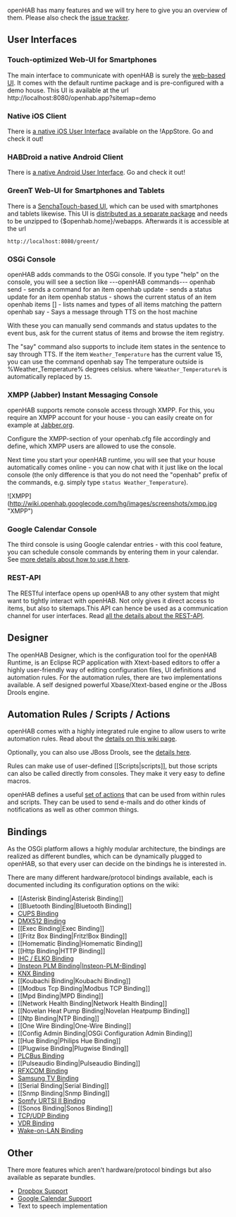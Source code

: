 openHAB has many features and we will try here to give you an overview of them. Please also check the [issue tracker](http://code.google.com/p/openhab/issues/list).

## User Interfaces

### Touch-optimized Web-UI for Smartphones

The main interface to communicate with openHAB is surely the [web-based UI](WebAppUI). It comes with the default runtime package and is pre-configured with a demo house. This UI is available at the url
        http://localhost:8080/openhab.app?sitemap=demo

### Native iOS Client

There is [a native iOS User Interface](iOS_UI) available on the !AppStore. Go and check it out!

### HABDroid a native Android Client

There is [a native Android User Interface](HABDroid). Go and check it out!

### GreenT Web-UI for Smartphones and Tablets

There is a [SenchaTouch-based UI](TouchUI), which can be used with smartphones and tablets likewise. This UI is [distributed as a separate package](http://code.google.com/p/openhab/downloads/detail?name=openhab-greent-1.0.0.zip) and needs to be unzipped to {$openhab.home}/webapps. Afterwards it is accessible at the url

    http://localhost:8080/greent/

### OSGi Console

openHAB adds commands to the OSGi console. If you type "help" on the console, you will see a section like
    ---openHAB commands---
    	openhab send <item> <command> - sends a command for an item
    	openhab update <item> <state> - sends a status update for an item
    	openhab status <item> - shows the current status of an item
    	openhab items [<pattern>] - lists names and types of all items matching the pattern
    	openhab say <sentence to say> - Says a message through TTS on the host machine

With these you can manually send commands and status updates to the event bus, ask for the current status of items and browse the item registry.

The "say" command also supports to include item states in the sentence to say through TTS. If the item `Weather_Temperature` has the current value 15, you can use the command 
       openhab say The temperature outside is %Weather_Temperature% degrees celsius.
where `%Weather_Temperature%` is automatically replaced by `15`.

### XMPP (Jabber) Instant Messaging Console

openHAB supports remote console access through XMPP.
For this, you require an XMPP account for your house - you can easily create on for example at [Jabber.org](https://register.jabber.org/).

Configure the XMPP-section of your openhab.cfg file accordingly and define, which XMPP users are allowed to use the console.

Next time you start your openHAB runtime, you will see that your house automatically comes online - you can now chat with it just like on the local console (the only difference is that you do not need the "openhab" prefix of the commands, e.g. simply type `status Weather_Temperature`).

![XMPP] (http://wiki.openhab.googlecode.com/hg/images/screenshots/xmpp.jpg "XMPP")

### Google Calendar Console

The third console is using Google calendar entries - with this cool feature, you can schedule console commands by entering them in your calendar. See [more details about how to use it here](GCalBinding).

### REST-API

The RESTful interface opens up openHAB to any other system that might want to tightly interact with openHAB. Not only gives it direct access to items, but also to sitemaps.This API can hence be used as a communication channel for user interfaces. Read [all the details about the REST-API](REST-API).

## Designer

The openHAB Designer, which is the configuration tool for the openHAB Runtime, is an Eclipse RCP application with Xtext-based editors to offer a highly user-friendly way of editing configuration files, UI definitions and automation rules. For the automation rules, there are two implementations available. A self designed powerful Xbase/Xtext-based engine or the JBoss Drools engine.

## Automation Rules / Scripts / Actions

openHAB comes with a highly integrated rule engine to allow users to write automation rules.
Read about the [details on this wiki page](Rules).

Optionally, you can also use JBoss Drools, see the [details here](Drools).

Rules can make use of user-defined [[Scripts|scripts]], but those scripts can also be called directly from consoles. They make it very easy to define macros.

openHAB defines a useful [set of actions](Actions) that can be used from within rules and scripts. They can be used to send e-mails and do other kinds of notifications as well as other common things.

## Bindings

As the OSGi platform allows a highly modular architecture, the bindings are realized as different bundles, which can be dynamically plugged to openHAB, so that every user can decide on the bindings he is interested in.

There are many different hardware/protocol bindings available, each is documented including its configuration options on the wiki:

- [[Asterisk Binding|Asterisk Binding]]
- [[Bluetooth Binding|Bluetooth Binding]]
- [CUPS Binding](CUPSBinding)
- [DMX512 Binding](DMXBinding)
- [[Exec Binding|Exec Binding]]
- [[Fritz Box Binding|Fritz!Box Binding]]
- [[Homematic Binding|Homematic Binding]]
- [[Http Binding|HTTP Binding]]
- [IHC / ELKO Binding](IHCBinding)
- [[Insteon PLM Binding|Insteon-PLM-Binding]](Insteon-PLM-Binding)
- [KNX Binding](KNXBinding)
- [[Koubachi Binding|Koubachi Binding]]
- [[Modbus Tcp Binding|Modbus TCP Binding]]
- [[Mpd Binding|MPD Binding]]
- [[Network Health Binding|Network Health Binding]]
- [[Novelan Heat Pump Binding|Novelan Heatpump Binding]]
- [[Ntp Binding|NTP Binding]]
- [[One Wire Binding|One-Wire Binding]]
- [[Config Admin Binding|OSGi Configuration Admin Binding]]
- [[Hue Binding|Philips Hue Binding]]
- [[Plugwise Binding|Plugwise Binding]]
- [PLCBus Binding](PLCBusBinding)
- [[Pulseaudio Binding|Pulseaudio Binding]]
- [RFXCOM Binding](RFXCOMBinding)
- [Samsung TV Binding](SamsungTVBinding)
- [[Serial Binding|Serial Binding]]
- [[Snmp Binding|Snmp Binding]]
- [Somfy URTSI II Binding](URTSIBinding)
- [[Sonos Binding|Sonos Binding]]
- [TCP/UDP Binding](TCPBinding)
- [VDR Binding](VDRBinding)
- [Wake-on-LAN Binding](WoLBinding)

## Other

There more features which aren't hardware/protocol bindings but also available as separate bundles.

- [Dropbox Support](DropboxIOBundle)
- [Google Calendar Support](GCalBinding)
- Text to speech implementation